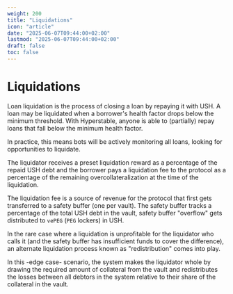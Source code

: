 ```yaml
---
weight: 200
title: "Liquidations"
icon: "article"
date: "2025-06-07T09:44:00+02:00"
lastmod: "2025-06-07T09:44:00+02:00"
draft: false
toc: false
---
```

# Liquidations

Loan liquidation is the process of closing a loan by repaying it with USH. A loan may be liquidated when a borrower's health factor drops below the minimum threshold. With Hyperstable, anyone is able to (partially) repay loans that fall below the minimum health factor. 

In practice, this means bots will be actively monitoring all loans, looking for opportunities to liquidate. 

The liquidator receives a preset liquidation reward as a percentage of the repaid USH debt and the borrower pays a liquidation fee to the protocol as a percentage of the remaining overcollateralization at the time of the liquidation.

The liquidation fee is a source of revenue for the protocol that first gets transferred to a safety buffer (one per vault). The safety buffer tracks a percentage of the total USH debt in the vault, safety buffer "overflow" gets distributed to `vePEG` (`PEG` lockers) in USH.

In the rare case where a liquidation is unprofitable for the liquidator who calls it (and the safety buffer has insufficient funds to cover the difference), an alternate liquidation process known as "redistribution" comes into play.

In this -edge case- scenario, the system makes the liquidator whole by drawing the required amount of collateral from the vault and redistributes the losses between all debtors in the system relative to their share of the collateral in the vault.
